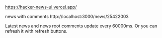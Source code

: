 https://hacker-news-ui.vercel.app/

news with comments http://localhost:3000/news/25422003

Latest news and news root comments update every 60000ms. Or you can refresh it with refresh buttons.

